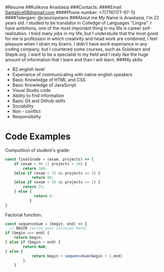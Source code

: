 #Resume
##Kulikova Anastasia
###Contacts: 
####Email: Santalice08@gmail.com
####Phone number: +7(776)177-97-13
####Telergam: @cassiopeians
###About me
My Name is Anastasia, I'm 22 years old. I studied to be translator in Colledge of Languages "Lingva". I have ambitions, one of the most important thing in my life is career seif-realization. I tried many jobs in my life, but I understude that the most good for me is profession in which creativity and head work are combined, I feel pleasure when I strain my brains.
I didn't have work experiance in any coding company, but I countered some courses, such as Sololearn and Stepik.org. I want to be a specialist in my field and I realy like the huge amount of information that I learn and than I will learn.
###My skills 
 - B2 english level 
 - Experiance of communicating with native english speakers
 - Basic Knowledge of HTML and CSS
 - Basic Knowledge of JavaScript
 - Visual Studio code
 - Ability to find information 
 - Basic Git and Github skills 
 - Sociability
 - Non - conflict
 - Responsibility 
  # Code Examples
 Computition of student's grade:
 
```Javascript
const finalGrade = (exam, projects) => {
    if (exam > 90 || projects > 10) {
        return 100;
    }else if (exam > 75 && projects >= 5) {
            return 90;
    }else if (exam > 50 && projects >= 2) {
        return 75;
    } else {
             return 0;
           }
}
```
Factorial function:
```Javascript 
const sequenceSum = (begin, end) => {
  // BEGIN (write your solution here)
if (begin === end) {
    return begin;
} else if (begin > end) {
        return NaN;
} else {
            return begin + sequenceSum(begin + 1,end)
        }
    }
    
```


